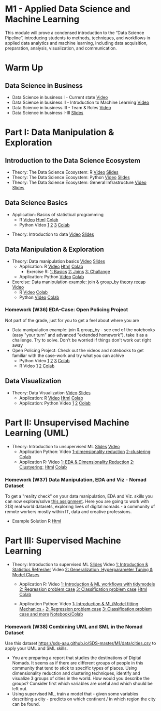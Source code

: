 # M1 - Applied Data Science and Machine Learning

This module will prove a condensed introduction to the “Data Science Pipeline”, introducing students to methods, techniques, and workflows in applied data analytics and machine learning, including data acquisition, preparation, analysis, visualization, and communication.

# Warm Up

## Data Science in Business
<!--- TODO: Should be stored somwhere neutral ------>
* Data Science in business I - Current state [Video](https://cbs.cloud.panopto.eu/Panopto/Pages/Viewer.aspx?id=dc8a48b8-4431-4589-ab4d-ac2300c433f6&fbclid=IwAR0QUrP9x8dc02a_RdjVC3PRAzfmkv7VLdS0_g0n6q2hBrD21gEnEgH6-JM)
* Data Science in business II - Introduction to Machine Learning [Video](https://cbs.cloud.panopto.eu/Panopto/Pages/Viewer.aspx?id=e854a9b2-b1f7-4ac0-ae4e-ac2300c4343a&fbclid=IwAR1byNywE0qnmW1aMdK6KevugCeUL71VDNjUqHiI5PmuEsMCnWYjX9HUTrE)
* Data Science in business III - Team & Roles [Video](https://cbs.cloud.panopto.eu/Panopto/Pages/Viewer.aspx?id=5199c047-790f-4477-87b5-ac2300c433c6&fbclid=IwAR1A4uqBGRj1DurW1bVcAbBKnALhhNEyulrh_LD7L5wuxb5oV1CdjPw1Uik)
* Data Science in business I-III [Slides](https://sdc-dataintelligence-slides-lfcnv834m.now.sh/?fbclid=IwAR2VGJqTma_ReJUqRZfV5KRz-2jHD1C009kjcmHSn2n7iST30BxC0V5oDj0#slide=1)

# Part I: Data Manipulation & Exploration

## Introduction to the Data Science Ecosystem
* Theory: The Data Science Ecosystem: R [Video](https://www.loom.com/share/9546d7efda6e42dbac378f77cdda1017) [Slides](https://docs.google.com/presentation/d/18zDe2rYWGDOmU-yd_K0VidzxUwe6UznqymHTUSfAwEQ/edit?usp=sharing)
* Theory: The Data Science Ecosystem: Python [Video](https://www.loom.com/share/9d47d15c24044fb2bad247d34e8d5965) [Slides](https://docs.google.com/presentation/d/1agBYXcUuKDLs8JJITysN2UsL7J1MmZ2ruAzlo5ovOMY/edit?usp=sharing)
* Theory: The Data Science Ecosystem: General Infrastructure [Video](https://www.loom.com/share/eb94254c517b40f4a8a2916258c4b92f) [Slides](https://docs.google.com/presentation/d/1dyEx9tmaSQt4lt57YJdy2iMYjxulpnZIPVjsFn9qnts/edit?usp=sharing) 

## Data Science Basics
* Application: Basics of statistical programming
   * R [Video](https://www.loom.com/share/8bb0ed1ce1f244b39243cbbdca8726ed) [Html](https://sds-aau.github.io/SDS-master/M1/notebooks/DS_basics_basics_R.nb.html) [Colab](https://colab.research.google.com/github/SDS-AAU/SDS-master/blob/master/M1/notebooks/DS_basics_basics_R.ipynb#offline=true&sandboxMode=true)
   * Python Video [1](https://www.loom.com/share/ff2dcc175bc04ad8a9778ca79e012ccd) [2](https://www.loom.com/share/29de25e65c644893a2642dc56f4b6f96) [3](https://www.loom.com/share/d9755dd32b144a1dad11525fd5c37d34) [Colab](https://colab.research.google.com/github/SDS-AAU/SDS-master/blob/master/M1/notebooks/DS_basics_data_manipulation_application_py.ipynb)
<!---  * TODO Theory: Introduction to Data Science workflows Video Slides --->
* Theory: Introduction to data [Video](https://www.loom.com/share/b7d14023383643b2b1dce248ed28ee68) [Slides](https://sds-aau.github.io/SDS-master/M1/notebooks/DS_basics_data.html)

## Data Manipulation & Exploration 
* Theory: Data manipulation basics [Video](https://www.loom.com/share/394d083071fc42219f5921fb394b3e6c) [Slides](https://sds-aau.github.io/SDS-master/M1/notebooks/DS_basics_data_manipulation.html)
  * Application: R [Video](https://www.loom.com/share/06497181712a4fbf9bf4443d85926a35) [Html](https://sds-aau.github.io/SDS-master/M1/notebooks/DS_basics_data_manipulation_application_R.nb.html) [Colab](https://colab.research.google.com/github/SDS-AAU/SDS-master/blob/master/M1/notebooks/DS_basics_data_manipulation_application_R.ipynb#offline=true&sandboxMode=true)
     * Exercise R: [1: Basics](https://colab.research.google.com/github/SDS-AAU/SDS-master/blob/master/M1/notebooks/exercises/DS_basics_data_manipulation_application_R_ex1.ipynb) [2: Joins](https://colab.research.google.com/github/SDS-AAU/SDS-master/blob/master/M1/notebooks/exercises/DS_basics_data_manipulation_application_R_ex2.ipynb) [3: Challange](https://colab.research.google.com/github/SDS-AAU/SDS-master/blob/master/M1/notebooks/exercises/DS_basics_data_manipulation_application_R_ex3.ipynb)
  * Application: Python  [Video](https://www.loom.com/share/8a19abb9b4f343c5bf5fd9382d73e883) [Colab](https://colab.research.google.com/github/SDS-AAU/SDS-master/blob/master/M1/notebooks/DS_basics_data_manipulation_application_py.ipynb)
* Exercise: Data manipulation example: join & group_by [theory recap Video](https://www.loom.com/share/0f4eb29328564532b4249c0e9918d6da)
   * R [Video](https://www.loom.com/share/0f3f166a4234429bb1bf2e8c443bad39) [Colab](https://colab.research.google.com/github/SDS-AAU/SDS-master/blob/master/M1/notebooks/DS_basics_example_group_merge_R.ipynb#offline=true&sandboxMode=true)
   * Python [Video](https://www.loom.com/share/257a4e764bd74ee7b39f1027821e0838) [Colab](https://colab.research.google.com/github/SDS-AAU/SDS-master/blob/master/M1/notebooks/DS_basics_example_group_merge_py.ipynb)

### **Homework (W36)** EDA-Case: Open Policing Project
Not part of the grade, just for you to get a feel about where you are
* Data manipulation example: join & group_by - see end of the notebooks (easy "your turn" and advanced "extended homework"), take it as a challenge. Try to solve. Don't be worried if things don't work out right away
* Open Policing Project: Check out the videos and notebooks to get familiar with the case-work and try what you can achive
   * Python Video [1](https://www.loom.com/share/4c5b046d6cf5465cbf6ca50f8d037461) [2](https://www.loom.com/share/43b5be68c59b44b3b9f3a3e4bf1a3fc8) [3](https://www.loom.com/share/6a5b11c1ad004ae48875528767253590) [Colab](https://colab.research.google.com/github/SDS-AAU/SDS-master/blob/master/M1/notebooks/data_exploration_case_py.ipynb)
   * R Video [1](https://www.loom.com/share/539478367a5c4a6ca94b2017266a0158) [2](https://www.loom.com/share/d61ac7a9868c407991dc0f25ab7c479b) [Colab](https://colab.research.google.com/github/SDS-AAU/SDS-master/blob/master/M1/notebooks/EDA_case_policing_R.ipynb)

## Data Visualization
* Theory: Data Visualization [Video](https://www.loom.com/share/73c049cd420d46f3b1129944b0e9e6ea) [Slides](https://sds-aau.github.io/SDS-master/M1/notebooks/EDA_dataviz_intro.html)
   * Application: R [Video](https://www.loom.com/share/c1b84f6e59ce4b02935b0088744cfc5b) [Html](https://sds-aau.github.io/SDS-master/M1/notebooks/EDA_dataviz_application_R.nb.html) [Colab](https://colab.research.google.com/github/SDS-AAU/SDS-master/blob/master/M1/notebooks/EDA_dataviz_application_R.ipynb)
   * Application: Python Video [1](https://www.loom.com/share/131c377a473742f482fc961e873be956) [2](https://www.loom.com/share/89c8cc61de7248b0a5b22d68eaa46beb) [Colab](https://colab.research.google.com/github/SDS-AAU/SDS-master/blob/master/M1/Notebooks/EDA_dataviz_application_Py.ipynb)


# Part II: Unsupervised Machine Learning (UML)

* Theory: Introduction to unsupervised ML [Slides](https://SDS-AAU.github.io/SDS-master/M1/slides/SDS-M1-UML_Intro.pdf) [Video](https://www.loom.com/share/c5c8daaf85b242cb935cae53613c23e3)
   *  Application Python: Video [1-dimensionality reduction](https://www.loom.com/share/cf84d4225a064aa2857d26ae82f94588) [2-clustering](https://www.loom.com/share/76920b0d281a422cada427226ed7e54c) [Colab](https://colab.research.google.com/github/SDS-AAU/SDS-master/blob/master/M1/notebooks/ML_intro_UML.ipynb)
   * Application R: Video [1: EDA & Dimensionality Reduction](https://www.loom.com/share/d3934db4292840afadc8626e7fb613b5) [2: Clustyering:](https://www.loom.com/share/60a9d3ca4d5f4ce790f51562af7da6fc) [Html](https://sds-aau.github.io/SDS-master/M1/Notebooks/UML_application_R.nb.html) [Colab](https://github.com/SDS-AAU/SDS-master/blob/master/M1/Notebooks/UML_application_R.ipynb)
 
### **Homework (W37)** Data Manipulation, EDA and Viz - Nomad Dataset
To get a "reality check" on your data manipulation, EDA and Viz. skills you can now explore/solve [this assignment](https://github.com/SDS-AAU/dsba-cbs/blob/master/M1/assignments/DSBA-M1A1.pdf). Here you are going to work with 2(3) real world datasets, exploring lives of digital nomads - a community of remote workers mostly within IT, data and creative professions.

* Example Solution R [Html](https://sds-aau.github.io/SDS-master/M1/Notebooks/assignments/homework_assignment1_solution.nb.html)

# Part III: Supervised Machine Learning
 
 * Theory: Introduction to supervised ML [Slides](https://SDS-AAU.github.io/SDS-master/M1/Notebooks/SML_introduction_theory.html) Video [1: Introduction & Statistics Refresher](https://www.loom.com/share/1092fff1eb8843a0b084618a8118c3db) Video [2: Generalization, Hyperparameter Tuning & Model Clases](https://www.loom.com/share/b985e4e058b6459f955bf6280d3ad560)
    * Application R: Video [1: Introduction & ML workflows with tidymodels](https://www.loom.com/share/f8330ee1b91c417ba8337f97a47b8168) [2: Regression problem case](https://www.loom.com/share/980f88781cac400aa2a5c6826faaefd7) [3: Classification problem case](https://www.loom.com/share/6f64128f40464b92ab15869e47a52a5c) [Html](https://sds-aau.github.io/SDS-master/M1/Notebooks/SML_application_R.nb.html) [Colab](https://colab.research.google.com/github/SDS-AAU/SDS-master/blob/master/M1/Notebooks/SML_application_R.ipynb)

   * Application Python: Video [1: Introduction & ML/Model fitting Mechanics -](https://www.loom.com/share/8ddb68cbef514225afb8cb4de57d30ac) [2: Regression problem case](https://www.loom.com/share/012b6da279434c77af2291bc283c1eca) [3: Classification problem case and more](https://www.loom.com/share/174824a681f442db93df455426faf680) [Notebook/Colab](https://nbviewer.jupyter.org/github/SDS-AAU/SDS-master/blob/master/M1/notebooks/SML_application_py.ipynb)

### **Homework (W38)** Combining UML and SML in the Nomad Dataset
Use this dataset https://sds-aau.github.io/SDS-master/M1/data/cities.csv to apply your UML and SML skills.
- You are preparing a report that studies the destinations of Digital Nomads. It seems as if there are different groups of people in this community that tend to stick to specific types of places. Using dimensionality reduction and clustering techniques, identify and visualize 3 groups of cities in the world. How would you describe the groups? Consider first which variables are useful and which should be left out.
- Using supervised ML, train a model that - given some variables describing a city - predicts on which continent / in which region the city can be found.
